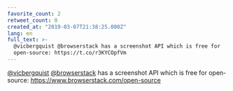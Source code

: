 ```yaml
---
favorite_count: 2
retweet_count: 0
created_at: "2019-03-07T21:38:25.000Z"
lang: en
full_text: >-
  @vicbergquist @browserstack has a screenshot API which is free for
  open-source: https://t.co/r3KYCOpfVm
---
```


[@vicbergquist](https://twitter.com/vicbergquist)
[@browserstack](https://twitter.com/browserstack) has a screenshot API which is
free for open-source: <https://www.browserstack.com/open-source>
